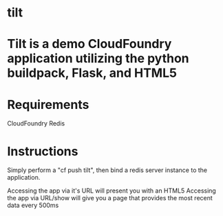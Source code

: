 # tilt

# Tilt is a demo CloudFoundry application utilizing the python buildpack, Flask, and HTML5

# Requirements

CloudFoundry
Redis

# Instructions

Simply perform a "cf push tilt", then bind a redis server instance to the application.

Accessing the app via it's URL will present you with an HTML5
Accessing the app via URL/show will give you a page that provides the most recent data every 500ms
